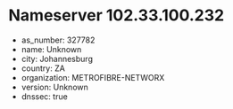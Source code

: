 # Nameserver 102.33.100.232

* as_number: 327782
* name: Unknown
* city: Johannesburg
* country: ZA
* organization: METROFIBRE-NETWORX
* version: Unknown
* dnssec: true
